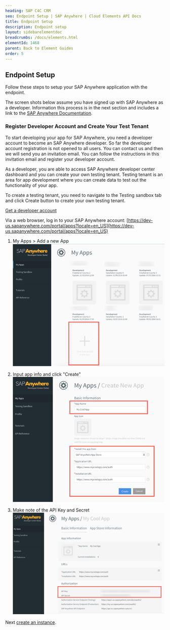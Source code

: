 ```yaml
---
heading: SAP C4C CRM
seo: Endpoint Setup | SAP Anywhere | Cloud Elements API Docs
title: Endpoint Setup
description: Endpoint setup
layout: sidebarelementdoc
breadcrumbs: /docs/elements.html
elementId: 1468
parent: Back to Element Guides
order: 5
---
```


## Endpoint Setup

Follow these steps to setup your SAP Anywhere application with the endpoint.

The screen shots below assume you have signed up with SAP Anywhere as a developer.
Information this process is in the next section and includes a link to the [SAP Anywhere Documentation](https://doc-eu.sapanywhere.com/api/app/public_app).

### Register Developer Account and Create Your Test Tenant

To start developing your app for SAP Anywhere, you need a developer account to become an SAP Anywhere developer. So far the developer account registration is not opened to all users. You can contact us and then we will send you an invitation email. You can follow the instructions in this invitation email and register your developer account.

As a developer, you are able to access SAP Anywhere developer center dashboard and you can create your own testing tenant. Testing tenant is an area for app development where you can create data to test out the functionality of your app.

To create a testing tenant, you need to navigate to the Testing sandbox tab and click Create button to create your own testing tenant.

[Get a developer account](https://doc-eu.sapanywhere.com/api/app/public_app#register)

Via a web browser, log in to your SAP Anywhere account:
[https://dev-us.sapanywhere.com/portal/apps?locale=en_US](https://dev-us.sapanywhere.com/portal/apps?locale=en_US)

1. My Apps > Add a new App
![SAP Anywhere Connected App step 1](img/sapanywhere-api-connected-app-1.png)

2. Input app info and click "Create"
![SAP Anywhere Connected App step 2](img/sapanywhere-api-connected-app-2.png)

3. Make note of the API Key and Secret
![SAP Anywhere Connected App step 3](img/sapanywhere-api-connected-app-3.png)

Next [create an instance](sapanywhere-create-instance.html).
